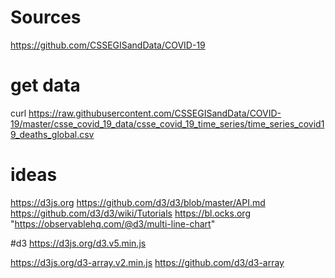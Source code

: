 # Sources

https://github.com/CSSEGISandData/COVID-19

# get data

curl https://raw.githubusercontent.com/CSSEGISandData/COVID-19/master/csse_covid_19_data/csse_covid_19_time_series/time_series_covid19_deaths_global.csv

# ideas
https://d3js.org
https://github.com/d3/d3/blob/master/API.md
https://github.com/d3/d3/wiki/Tutorials
https://bl.ocks.org
"https://observablehq.com/@d3/multi-line-chart"

#d3
https://d3js.org/d3.v5.min.js

https://d3js.org/d3-array.v2.min.js
https://github.com/d3/d3-array